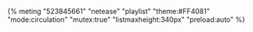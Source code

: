 {% meting "523845661" "netease" "playlist" "theme:#FF4081" "mode:circulation" "mutex:true" "listmaxheight:340px" "preload:auto" %}